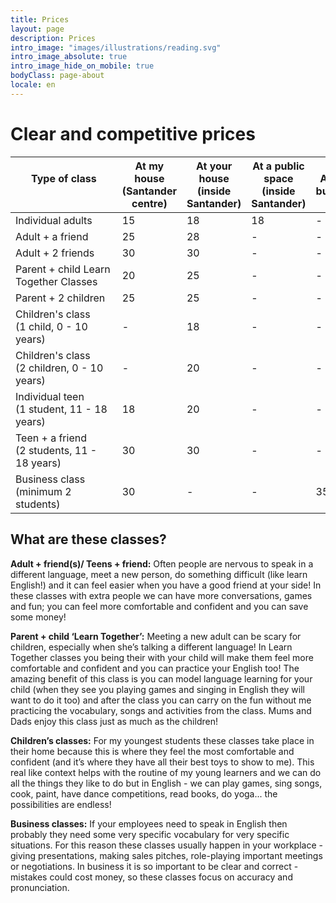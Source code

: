 ```yaml
---
title: Prices
layout: page 
description: Prices
intro_image: "images/illustrations/reading.svg"
intro_image_absolute: true
intro_image_hide_on_mobile: true
bodyClass: page-about
locale: en
---
```


# Clear and competitive prices


| Type of class &nbsp;&nbsp;&nbsp;&nbsp;&nbsp;&nbsp;&nbsp;&nbsp;&nbsp;&nbsp;&nbsp;&nbsp;&nbsp;&nbsp;&nbsp;&nbsp;&nbsp;&nbsp;&nbsp;&nbsp;&nbsp;&nbsp;&nbsp;&nbsp;&nbsp;&nbsp;&nbsp;&nbsp;&nbsp;&nbsp;&nbsp;&nbsp;&nbsp;&nbsp;&nbsp;&nbsp; | At my house (Santander centre) | At your house (inside Santander) | At a public space (inside Santander) | At your business | Online via Zoom |
| --------- |--------- |--------- |--------- |--------- |--------- |
| Individual adults | 15 | 18 | 18 | - | 12 |
| Adult + a friend | 25 | 28 | - | - | - | 
| Adult + 2 friends | 30 | 30 | - | - | - |
| Parent + child Learn Together Classes | 20 | 25 | - | - | - |
| Parent + 2 children | 25 | 25 | - | - | - |
| Children's class <br />(1 child, 0 - 10 years) | - | 18 | - | - | - |
| Children's class <br />(2 children, 0 - 10 years) | - | 20 | - | - | - |
| Individual teen <br />(1 student, 11 - 18 years) | 18 | 20 | - | - | - |
| Teen + a friend <br />(2 students, 11 - 18 years) | 30 | 30 | - | - | - |
| Business class <br />(minimum 2 students) | 30 | - | - | 35 | - |

## What are these classes?

**Adult + friend(s)/ Teens + friend:** Often people are nervous to speak in a different language, meet a new person, do something difficult (like learn English!) and it can feel easier when you have a good friend at your side! In these classes with extra people we can have more conversations, games and fun; you can feel more comfortable and confident and you can save some money! 

**Parent + child ‘Learn Together’:** Meeting a new adult can be scary for children, especially when she’s talking a different language! In Learn Together classes you being their with your child will make them feel more comfortable and confident and you can practice your English too! The amazing benefit of this class is you can model language learning for your child (when they see you playing games and singing in English they will want to do it too) and after the class you can carry on the fun without me practicing the vocabulary, songs and activities from the class. Mums and Dads enjoy this class just as much as the children! 

**Children’s classes:** For my youngest students these classes take place in their home because this is where they feel the most comfortable and confident (and it’s where they have all their best toys to show to me). This real like context helps with the routine of my young learners and we can do all the things they like to do but in English - we can play games, sing songs, cook, paint, have dance competitions, read books, do yoga... the possibilities are endless! 

**Business classes:** If your employees need to speak in English then probably they need some very specific vocabulary for very specific situations. For this reason these classes usually happen in your workplace - giving presentations, making sales pitches, role-playing important meetings or negotiations.  In business it is so important to be clear and correct - mistakes could cost money, so these classes focus on accuracy and pronunciation. 